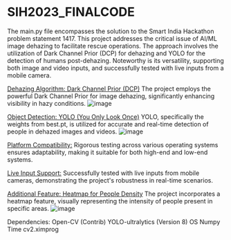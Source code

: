 # SIH2023_FINALCODE


The main.py file encompasses the solution to the Smart India Hackathon problem statement 1417. This project addresses the critical issue of AI/ML image dehazing to facilitate rescue operations. The approach involves the utilization of Dark Channel Prior (DCP) for dehazing and YOLO for the detection of humans post-dehazing. Noteworthy is its versatility, supporting both image and video inputs, and successfully tested with live inputs from a mobile camera.

<u>Dehazing Algorithm: Dark Channel Prior (DCP)</u>
The project employs the powerful Dark Channel Prior for image dehazing, significantly enhancing visibility in hazy conditions.
![image](https://github.com/Dheepak27/SIH2023_FINALCODE/assets/89765006/42029306-4c5a-4f76-8561-24cb0342ba02)

<u>Object Detection: YOLO (You Only Look Once)</u>
YOLO, specifically the weights from best.pt, is utilized for accurate and real-time detection of people in dehazed images and videos.
![image](https://github.com/Dheepak27/SIH2023_FINALCODE/assets/89765006/2cc480e0-2a63-4e89-9fa6-6da1525ad7bc)

<u>Platform Compatibility:</u>
Rigorous testing across various operating systems ensures adaptability, making it suitable for both high-end and low-end systems.

<u>Live Input Support:</u>
Successfully tested with live inputs from mobile cameras, demonstrating the project's robustness in real-time scenarios.

<u>Additional Feature: Heatmap for People Density</u>
The project incorporates a heatmap feature, visually representing the intensity of people present in specific areas.
![image](https://github.com/Dheepak27/SIH2023_FINALCODE/assets/89765006/88f8cb2b-2d51-4780-bcaa-7efbd3e207ac)


Dependencies:
Open-CV (Contrib)
YOLO-ultralytics (Version 8)
OS
Numpy
Time
cv2.ximprog









